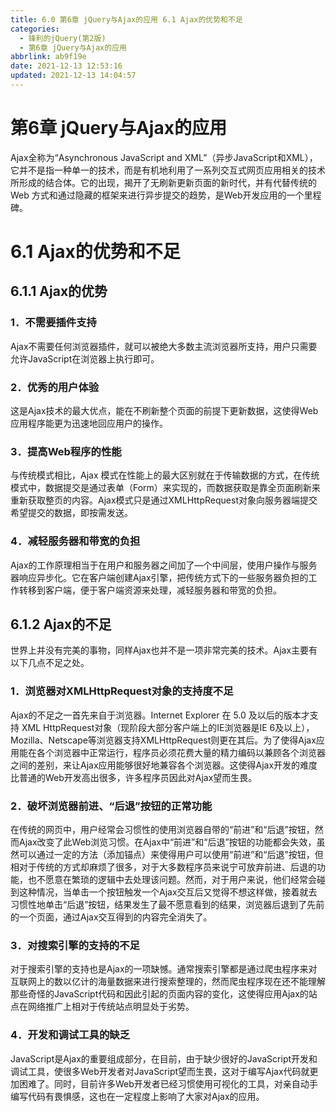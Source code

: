 ```yaml
---
title: 6.0 第6章 jQuery与Ajax的应用 6.1 Ajax的优势和不足
categories:
  - 锋利的jQuery(第2版)
  - 第6章 jQuery与Ajax的应用
abbrlink: ab9f19e
date: 2021-12-13 12:53:16
updated: 2021-12-13 14:04:57
---
```

# 第6章 jQuery与Ajax的应用
Ajax全称为“Asynchronous JavaScript and XML”（异步JavaScript和XML），它并不是指一种单一的技术，而是有机地利用了一系列交互式网页应用相关的技术所形成的结合体。它的出现，揭开了无刷新更新页面的新时代，并有代替传统的Web 方式和通过隐藏的框架来进行异步提交的趋势，是Web开发应用的一个里程碑。

# 6.1 Ajax的优势和不足
## 6.1.1 Ajax的优势
### 1．不需要插件支持
Ajax不需要任何浏览器插件，就可以被绝大多数主流浏览器所支持，用户只需要允许JavaScript在浏览器上执行即可。

### 2．优秀的用户体验
这是Ajax技术的最大优点，能在不刷新整个页面的前提下更新数据，这使得Web应用程序能更为迅速地回应用户的操作。

### 3．提高Web程序的性能
与传统模式相比，Ajax 模式在性能上的最大区别就在于传输数据的方式，在传统模式中，数据提交是通过表单（Form）来实现的，而数据获取是靠全页面刷新来重新获取整页的内容。Ajax模式只是通过XMLHttpRequest对象向服务器端提交希望提交的数据，即按需发送。

### 4．减轻服务器和带宽的负担
Ajax的工作原理相当于在用户和服务器之间加了—个中间层，使用户操作与服务器响应异步化。它在客户端创建Ajax引擎，把传统方式下的一些服务器负担的工作转移到客户端，便于客户端资源来处理，减轻服务器和带宽的负担。

## 6.1.2 Ajax的不足
世界上并没有完美的事物，同样Ajax也并不是一项非常完美的技术。Ajax主要有以下几点不足之处。

### 1．浏览器对XMLHttpRequest对象的支持度不足
Ajax的不足之一首先来自于浏览器。Internet Explorer 在 5.0 及以后的版本才支持 XML HttpRequest对象（现阶段大部分客户端上的IE浏览器是IE 6及以上），Mozilla、Netscape等浏览器支持XMLHttpRequest则更在其后。为了使得Ajax应用能在各个浏览器中正常运行，程序员必须花费大量的精力编码以兼顾各个浏览器之间的差别，来让Ajax应用能够很好地兼容各个浏览器。这使得Ajax开发的难度比普通的Web开发高出很多，许多程序员因此对Ajax望而生畏。

### 2．破坏浏览器前进、“后退”按钮的正常功能
在传统的网页中，用户经常会习惯性的使用浏览器自带的“前进”和“后退”按钮，然而Ajax改变了此Web浏览习惯。在Ajax中“前进”和“后退”按钮的功能都会失效，虽然可以通过一定的方法（添加锚点）来使得用户可以使用“前进”和“后退”按钮，但相对于传统的方式却麻烦了很多，对于大多数程序员来说宁可放弃前进、后退的功能，也不愿意在繁琐的逻辑中去处理该问题。然而，对于用户来说，他们经常会碰到这种情况，当单击一个按钮触发一个Ajax交互后又觉得不想这样做，接着就去习惯性地单击“后退”按钮，结果发生了最不愿意看到的结果，浏览器后退到了先前的一个页面，通过Ajax交互得到的内容完全消失了。

### 3．对搜索引擎的支持的不足
对于搜索引擎的支持也是Ajax的一项缺憾。通常搜索引擎都是通过爬虫程序来对互联网上的数以亿计的海量数据来进行搜索整理的，然而爬虫程序现在还不能理解那些奇怪的JavaScript代码和因此引起的页面内容的变化，这使得应用Ajax的站点在网络推广上相对于传统站点明显处于劣势。

### 4．开发和调试工具的缺乏
JavaScript是Ajax的重要组成部分，在目前，由于缺少很好的JavaScript开发和调试工具，使很多Web开发者对JavaScript望而生畏，这对于编写Ajax代码就更加困难了。同时，目前许多Web开发者已经习惯使用可视化的工具，对亲自动手编写代码有畏惧感，这也在一定程度上影响了大家对Ajax的应用。


